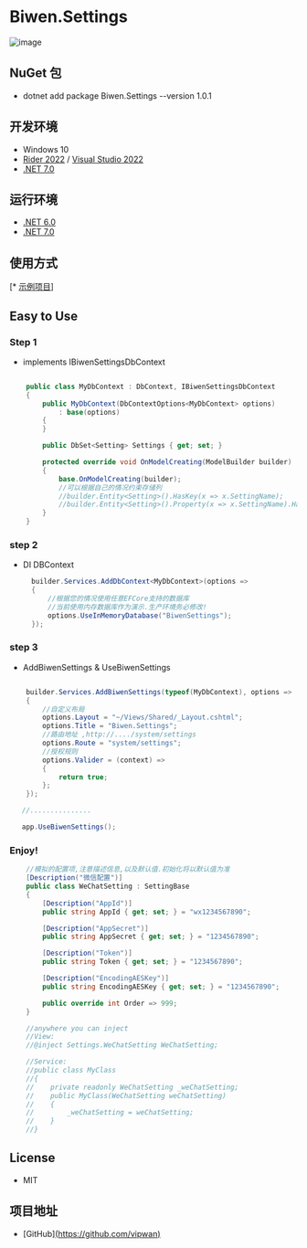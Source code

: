 # Biwen.Settings

![image](https://github.com/vipwan/Biwen.Settings/assets/13956765/b438393b-f5d9-4d78-b2aa-c20851fb9880)




## NuGet 包

- dotnet add package Biwen.Settings --version 1.0.1

## 开发环境

* Windows 10
* [Rider 2022](https://www.jetbrains.com/rider) / [Visual Studio 2022](https://visualstudio.microsoft.com)
* [.NET 7.0](https://dotnet.microsoft.com/download/dotnet/7.0)

## 运行环境
- [.NET 6.0](https://dotnet.microsoft.com/download/dotnet/6.0)
- [.NET 7.0](https://dotnet.microsoft.com/download/dotnet/7.0)

## 使用方式

[* [示例项目](Biwen.Settings/TestWebUI)]

## Easy to Use

### Step 1 

- implements IBiwenSettingsDbContext

```csharp

    public class MyDbContext : DbContext, IBiwenSettingsDbContext
    {
        public MyDbContext(DbContextOptions<MyDbContext> options)
            : base(options)
        {
        }

        public DbSet<Setting> Settings { get; set; }

        protected override void OnModelCreating(ModelBuilder builder)
        {
            base.OnModelCreating(builder);
            //可以根据自己的情况约束存储列
            //builder.Entity<Setting>().HasKey(x => x.SettingName);
            //builder.Entity<Setting>().Property(x => x.SettingName).HasMaxLength(500);
        }
    }

```

### step 2

- DI DBContext

  ```csharp
    builder.Services.AddDbContext<MyDbContext>(options =>
    {
        //根据您的情况使用任意EFCore支持的数据库
        //当前使用内存数据库作为演示.生产环境务必修改!
        options.UseInMemoryDatabase("BiwenSettings");
    });
  
   ```

### step 3

- AddBiwenSettings & UseBiwenSettings

```csharp

    builder.Services.AddBiwenSettings(typeof(MyDbContext), options =>
    {
        //自定义布局
        options.Layout = "~/Views/Shared/_Layout.cshtml";
        options.Title = "Biwen.Settings";
        //路由地址 ,http://..../system/settings
        options.Route = "system/settings";
        //授权规则
        options.Valider = (context) =>
        {
            return true;
        };
    });

   //...............

   app.UseBiwenSettings();
```

### Enjoy!

```csharp
    //模拟的配置项,注意描述信息,以及默认值.初始化将以默认值为准
    [Description("微信配置")]
    public class WeChatSetting : SettingBase
    {
        [Description("AppId")]
        public string AppId { get; set; } = "wx1234567890";

        [Description("AppSecret")]
        public string AppSecret { get; set; } = "1234567890";

        [Description("Token")]
        public string Token { get; set; } = "1234567890";

        [Description("EncodingAESKey")]
        public string EncodingAESKey { get; set; } = "1234567890";

        public override int Order => 999;
    }

    //anywhere you can inject
    //View:
    //@inject Settings.WeChatSetting WeChatSetting;

    //Service:
    //public class MyClass
    //{
    //    private readonly WeChatSetting _weChatSetting;
    //    public MyClass(WeChatSetting weChatSetting)
    //    {
    //        _weChatSetting = weChatSetting;
    //    }
    //}

```

## License 
- MIT


## 项目地址

- [GitHub][(https://github.com/vipwan)](https://github.com/vipwan/Biwen.Settings)
